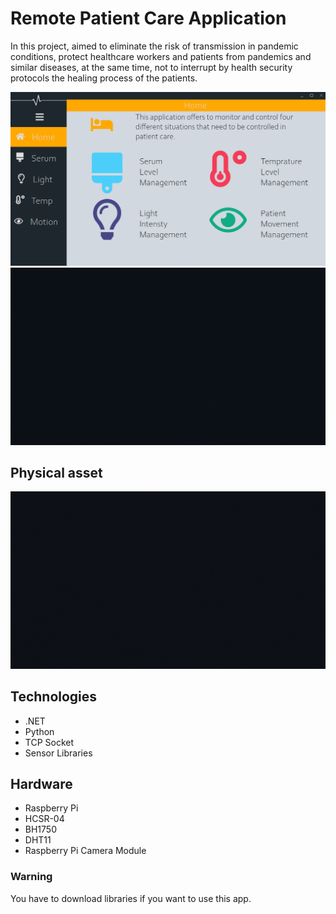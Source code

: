 # Remote Patient Care Application

In this project, aimed to eliminate the risk of transmission in pandemic conditions, protect healthcare workers 
and patients from pandemics and similar diseases, at the same time, not to interrupt by health security protocols
the healing process of the patients.


![](https://github.com/MEmirAkay/RemotePatientCare/blob/master/img/home.png)
![](https://github.com/MEmirAkay/RemotePatientCare/blob/master/img/pages.gif)

## Physical asset
![](https://github.com/MEmirAkay/RemotePatientCare/blob/master/img/phy.gif)

## Technologies
* .NET
* Python
* TCP Socket
* Sensor Libraries

## Hardware
* Raspberry Pi 
* HCSR-04
* BH1750
* DHT11
* Raspberry Pi Camera Module

### Warning
You have to download libraries if you want to use this app.
